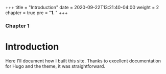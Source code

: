 +++
title = "Introduction"
date = 2020-09-22T13:21:40-04:00
weight = 2
chapter = true
pre = "<b>1. </b>"
+++

### Chapter 1

# Introduction

Here I'll document how I built this site. Thanks to excellent documentation for Hugo and the theme, it was straightforward.
